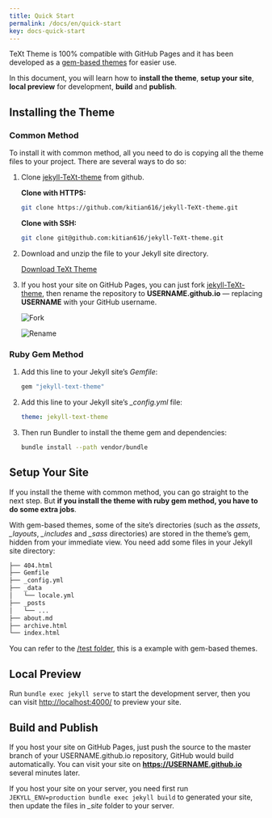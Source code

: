 ```yaml
---
title: Quick Start
permalink: /docs/en/quick-start
key: docs-quick-start
---
```


TeXt Theme is 100% compatible with GitHub Pages and it has been developed as a [gem-based themes](https://jekyllrb.com/docs/themes/) for easier use.

In this document, you will learn how to **install the theme**, **setup your site**, **local preview** for development, **build** and **publish**.

<!--more-->

## Installing the Theme

### Common Method

To install it with common method, all you need to do is copying all the theme files to your project. There are several ways to do so:

1. Clone [jekyll-TeXt-theme](https://github.com/kitian616/jekyll-TeXt-theme) from github.

   **Clone with HTTPS:**

   ```bash
   git clone https://github.com/kitian616/jekyll-TeXt-theme.git
   ```

   **Clone with SSH:**

   ```bash
   git clone git@github.com:kitian616/jekyll-TeXt-theme.git
   ```

1. Download and unzip the file to your Jekyll site directory.

   <a class="button button--success button--rounded" href="https://github.com/kitian616/jekyll-TeXt-theme/archive/master.zip"><i class="fas fa-download"></i> Download TeXt Theme</a>

1. If you host your site on GitHub Pages, you can just fork [jekyll-TeXt-theme](https://github.com/kitian616/jekyll-TeXt-theme), then rename the repository to **USERNAME.github.io** — replacing **USERNAME** with your GitHub username.

   ![Fork](https://raw.githubusercontent.com/kitian616/jekyll-TeXt-theme/master/docs/assets/images/github-fork.jpg)

   ![Rename](https://raw.githubusercontent.com/kitian616/jekyll-TeXt-theme/master/docs/assets/images/github-rename-repo.jpg)

### Ruby Gem Method

1. Add this line to your Jekyll site’s *Gemfile*:

   ```ruby
   gem "jekyll-text-theme"
   ```

2. Add this line to your Jekyll site’s *_config.yml* file:

   ```yaml
   theme: jekyll-text-theme
   ```

3. Then run Bundler to install the theme gem and dependencies:

   ```bash
   bundle install --path vendor/bundle
   ```

## Setup Your Site

If you install the theme with common method, you can go straight to the next step. But **if you install the theme with ruby gem method, you have to do some extra jobs**.

With gem-based themes, some of the site’s directories (such as the *assets*, *_layouts*, *_includes* and *_sass* directories) are stored in the theme’s gem, hidden from your immediate view. You need add some files in your Jekyll site directory:

```bash
├── 404.html
├── Gemfile
├── _config.yml
├── _data
│   └── locale.yml
├── _posts
│   └── ...
├── about.md
├── archive.html
└── index.html
```

You can refer to the [/test folder](https://github.com/kitian616/jekyll-TeXt-theme/tree/master/test), this is a example with gem-based themes.

## Local Preview

Run `bundle exec jekyll serve` to start the development server, then you can visit [http://localhost:4000/](http://localhost:4000/) to preview your site.

## Build and Publish

If you host your site on GitHub Pages, just push the source to the master branch of your USERNAME.github.io repository, GitHub would build automatically. You can visit your site on **https://USERNAME.github.io** several minutes later.

If you host your site on your server, you need first run `JEKYLL_ENV=production bundle exec jekyll build` to generated your site, then update the files in *_site* folder to your server.